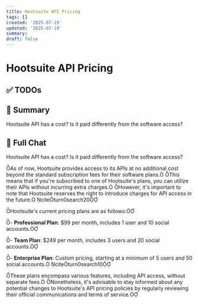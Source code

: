 ```yaml
---
title: Hootsuite API Pricing
tags: []
created: '2025-07-19'
updated: '2025-07-19'
summary:
draft: false
---
```


# Hootsuite API Pricing

## ✅ TODOs


## 📌 Summary
Hootsuite API has a cost? Is it paid differently from the software access?

## 🧠 Full Chat


Hootsuite API has a cost? Is it paid differently from the software access?



As of now, Hootsuite provides access to its APIs at no additional cost beyond the standard subscription fees for their software plans. This means that if you're subscribed to one of Hootsuite's plans, you can utilize their APIs without incurring extra charges. However, it's important to note that Hootsuite reserves the right to introduce charges for API access in the future. citeturn0search20

Hootsuite's current pricing plans are as follows:

- **Professional Plan**: $99 per month, includes 1 user and 10 social accounts.

- **Team Plan**: $249 per month, includes 3 users and 20 social accounts.

- **Enterprise Plan**: Custom pricing, starting at a minimum of 5 users and 50 social accounts. citeturn0search10

These plans encompass various features, including API access, without separate fees. Nonetheless, it's advisable to stay informed about any potential changes to Hootsuite's API pricing policies by regularly reviewing their official communications and terms of service.